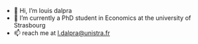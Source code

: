 - 👋 Hi, I’m louis dalpra
- 🌱 I’m currently a PhD student in Economics at the university of Strasbourg
- 📫 reach me at l.dalpra@unistra.fr

<!---
Ldalpra/Ldalpra is a ✨ special ✨ repository because its `README.md` (this file) appears on your GitHub profile.
You can click the Preview link to take a look at your changes.
--->

